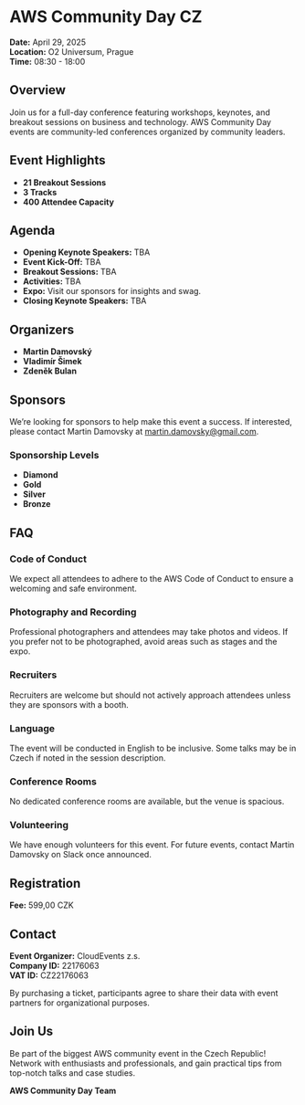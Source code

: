 # AWS Community Day CZ

**Date:** April 29, 2025  
**Location:** O2 Universum, Prague  
**Time:** 08:30 - 18:00

## Overview
Join us for a full-day conference featuring workshops, keynotes, and breakout sessions on business and technology. AWS Community Day events are community-led conferences organized by community leaders.

## Event Highlights
- **21 Breakout Sessions**
- **3 Tracks**
- **400 Attendee Capacity**

## Agenda
- **Opening Keynote Speakers:** TBA
- **Event Kick-Off:** TBA
- **Breakout Sessions:** TBA
- **Activities:** TBA
- **Expo:** Visit our sponsors for insights and swag.
- **Closing Keynote Speakers:** TBA

## Organizers
- **Martin Damovský**
- **Vladimír Šimek**
- **Zdeněk Bulan**

## Sponsors
We’re looking for sponsors to help make this event a success. If interested, please contact Martin Damovsky at martin.damovsky@gmail.com.

### Sponsorship Levels
- **Diamond**
- **Gold**
- **Silver**
- **Bronze**

## FAQ
### Code of Conduct
We expect all attendees to adhere to the AWS Code of Conduct to ensure a welcoming and safe environment.

### Photography and Recording
Professional photographers and attendees may take photos and videos. If you prefer not to be photographed, avoid areas such as stages and the expo.

### Recruiters
Recruiters are welcome but should not actively approach attendees unless they are sponsors with a booth.

### Language
The event will be conducted in English to be inclusive. Some talks may be in Czech if noted in the session description.

### Conference Rooms
No dedicated conference rooms are available, but the venue is spacious.

### Volunteering
We have enough volunteers for this event. For future events, contact Martin Damovsky on Slack once announced.

## Registration
**Fee:** 599,00 CZK

## Contact
**Event Organizer:** CloudEvents z.s.  
**Company ID:** 22176063  
**VAT ID:** CZ22176063

By purchasing a ticket, participants agree to share their data with event partners for organizational purposes.

## Join Us
Be part of the biggest AWS community event in the Czech Republic! Network with enthusiasts and professionals, and gain practical tips from top-notch talks and case studies.

**AWS Community Day Team**